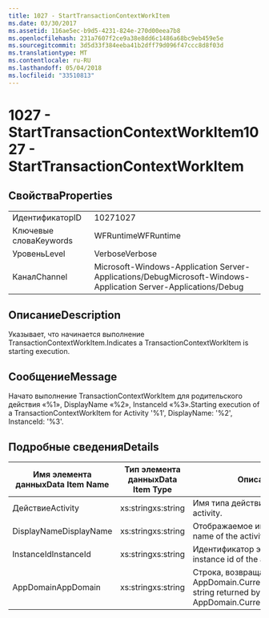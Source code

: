 ```yaml
---
title: 1027 - StartTransactionContextWorkItem
ms.date: 03/30/2017
ms.assetid: 116ae5ec-b9d5-4231-824e-270d00eea7b8
ms.openlocfilehash: 231a7607f2ce9a38e8dd6c1486a68bc9eb459e5e
ms.sourcegitcommit: 3d5d33f384eeba41b2dff79d096f47ccc8d8f03d
ms.translationtype: MT
ms.contentlocale: ru-RU
ms.lasthandoff: 05/04/2018
ms.locfileid: "33510813"
---
```

# <a name="1027---starttransactioncontextworkitem"></a><span data-ttu-id="45441-102">1027 - StartTransactionContextWorkItem</span><span class="sxs-lookup"><span data-stu-id="45441-102">1027 - StartTransactionContextWorkItem</span></span>
## <a name="properties"></a><span data-ttu-id="45441-103">Свойства</span><span class="sxs-lookup"><span data-stu-id="45441-103">Properties</span></span>  
  
|||  
|-|-|  
|<span data-ttu-id="45441-104">Идентификатор</span><span class="sxs-lookup"><span data-stu-id="45441-104">ID</span></span>|<span data-ttu-id="45441-105">1027</span><span class="sxs-lookup"><span data-stu-id="45441-105">1027</span></span>|  
|<span data-ttu-id="45441-106">Ключевые слова</span><span class="sxs-lookup"><span data-stu-id="45441-106">Keywords</span></span>|<span data-ttu-id="45441-107">WFRuntime</span><span class="sxs-lookup"><span data-stu-id="45441-107">WFRuntime</span></span>|  
|<span data-ttu-id="45441-108">Уровень</span><span class="sxs-lookup"><span data-stu-id="45441-108">Level</span></span>|<span data-ttu-id="45441-109">Verbose</span><span class="sxs-lookup"><span data-stu-id="45441-109">Verbose</span></span>|  
|<span data-ttu-id="45441-110">Канал</span><span class="sxs-lookup"><span data-stu-id="45441-110">Channel</span></span>|<span data-ttu-id="45441-111">Microsoft-Windows-Application Server-Applications/Debug</span><span class="sxs-lookup"><span data-stu-id="45441-111">Microsoft-Windows-Application Server-Applications/Debug</span></span>|  
  
## <a name="description"></a><span data-ttu-id="45441-112">Описание</span><span class="sxs-lookup"><span data-stu-id="45441-112">Description</span></span>  
 <span data-ttu-id="45441-113">Указывает, что начинается выполнение TransactionContextWorkItem.</span><span class="sxs-lookup"><span data-stu-id="45441-113">Indicates a TransactionContextWorkItem is starting execution.</span></span>  
  
## <a name="message"></a><span data-ttu-id="45441-114">Сообщение</span><span class="sxs-lookup"><span data-stu-id="45441-114">Message</span></span>  
 <span data-ttu-id="45441-115">Начато выполнение TransactionContextWorkItem для родительского действия «%1», DisplayName «%2», InstanceId «%3».</span><span class="sxs-lookup"><span data-stu-id="45441-115">Starting execution of a TransactionContextWorkItem for Activity '%1', DisplayName: '%2', InstanceId: '%3'.</span></span>  
  
## <a name="details"></a><span data-ttu-id="45441-116">Подробные сведения</span><span class="sxs-lookup"><span data-stu-id="45441-116">Details</span></span>  
  
|<span data-ttu-id="45441-117">Имя элемента данных</span><span class="sxs-lookup"><span data-stu-id="45441-117">Data Item Name</span></span>|<span data-ttu-id="45441-118">Тип элемента данных</span><span class="sxs-lookup"><span data-stu-id="45441-118">Data Item Type</span></span>|<span data-ttu-id="45441-119">Описание</span><span class="sxs-lookup"><span data-stu-id="45441-119">Description</span></span>|  
|--------------------|--------------------|-----------------|  
|<span data-ttu-id="45441-120">Действие</span><span class="sxs-lookup"><span data-stu-id="45441-120">Activity</span></span>|<span data-ttu-id="45441-121">xs:string</span><span class="sxs-lookup"><span data-stu-id="45441-121">xs:string</span></span>|<span data-ttu-id="45441-122">Имя типа действия.</span><span class="sxs-lookup"><span data-stu-id="45441-122">The type name of the activity.</span></span>|  
|<span data-ttu-id="45441-123">DisplayName</span><span class="sxs-lookup"><span data-stu-id="45441-123">DisplayName</span></span>|<span data-ttu-id="45441-124">xs:string</span><span class="sxs-lookup"><span data-stu-id="45441-124">xs:string</span></span>|<span data-ttu-id="45441-125">Отображаемое имя действия.</span><span class="sxs-lookup"><span data-stu-id="45441-125">The display name of the activity.</span></span>|  
|<span data-ttu-id="45441-126">InstanceId</span><span class="sxs-lookup"><span data-stu-id="45441-126">InstanceId</span></span>|<span data-ttu-id="45441-127">xs:string</span><span class="sxs-lookup"><span data-stu-id="45441-127">xs:string</span></span>|<span data-ttu-id="45441-128">Идентификатор экземпляра действия.</span><span class="sxs-lookup"><span data-stu-id="45441-128">The instance id of the activity.</span></span>|  
|<span data-ttu-id="45441-129">AppDomain</span><span class="sxs-lookup"><span data-stu-id="45441-129">AppDomain</span></span>|<span data-ttu-id="45441-130">xs:string</span><span class="sxs-lookup"><span data-stu-id="45441-130">xs:string</span></span>|<span data-ttu-id="45441-131">Строка, возвращаемая AppDomain.CurrentDomain.FriendlyName.</span><span class="sxs-lookup"><span data-stu-id="45441-131">The string returned by AppDomain.CurrentDomain.FriendlyName.</span></span>|
